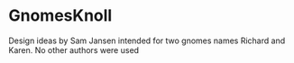 # GnomesKnoll
Design ideas by Sam Jansen intended for two gnomes names Richard and Karen. No other authors were used
